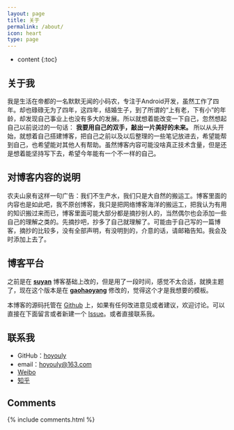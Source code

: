 ```yaml
---
layout: page
title: 关于
permalink: /about/
icon: heart
type: page
---
```


* content
{:toc}

## 关于我

我是生活在帝都的一名默默无闻的小码农，专注于Android开发，虽然工作了四年。却也碌碌无为了四年，这四年，结婚生子，到了所谓的“上有老，下有小”的年龄，却发现自己事业上也没有多大的发展。所以就想着能改变一下自己，忽然想起自己以前说过的一句话： **我要用自己的双手，敲出一片美好的未来。** 所以从头开始，就想着自己搭建博客，把自己之前以及以后整理的一些笔记放进去，希望能帮到自己，也希望能对其他人有帮助。虽然博客内容可能没啥真正技术含量，但是还是想着能坚持写下去，希望今年能有一个不一样的自己。


## 对博客内容的说明
农夫山泉有这样一句广告：我们不生产水，我们只是大自然的搬运工。博客里面的内容也是如此吧，我不原创博客，我只是把网络博客海洋的搬运工，把我认为有用的知识搬过来而已，博客里面可能大部分都是摘抄别人的，当然偶尔也会添加一些自己的理解之类的。先摘抄吧，抄多了自己就理解了。可能由于自己写的一篇博客，摘抄的比较多，没有全部声明，有没明到的，介意的话，请邮箱告知。我会及时添加上去了。


## 博客平台

之前是在 **[suyan](https://github.com/suyan/suyan.github.io)** 博客基础上改的，但是用了一段时间，感觉不太合适，就换主题了，现在这个版本是在 **[gaohaoyang](https://github.com/Gaohaoyang/gaohaoyang.github.io)** 修改的，觉得这个才是我想要的模板。

本博客的源码托管在 [Github](https://github.com/hoyouly/hoyouly.github.io) 上，如果有任何改进意见或者建议，欢迎讨论。可以直接在下面留言或者新建一个 [Issue](https://github.com/hoyouly/hoyouly.github.io/issues)。或者直接联系我。

## 联系我

* GitHub：[hoyouly](https://github.com/hoyouly)
* email：hoyouly@163.com
* [Weibo](http://weibo.com/hoyouly)
* [知乎](https://www.zhihu.com/people/hoyouly)

## Comments

{% include comments.html %}
